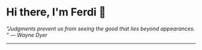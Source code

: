 <h1>Hi there, I'm Ferdi 👋</h1>

<p><em>
  "Judgments prevent us from seeing the good that lies beyond appearances.  " — Wayne Dyer
</em></p>

---
